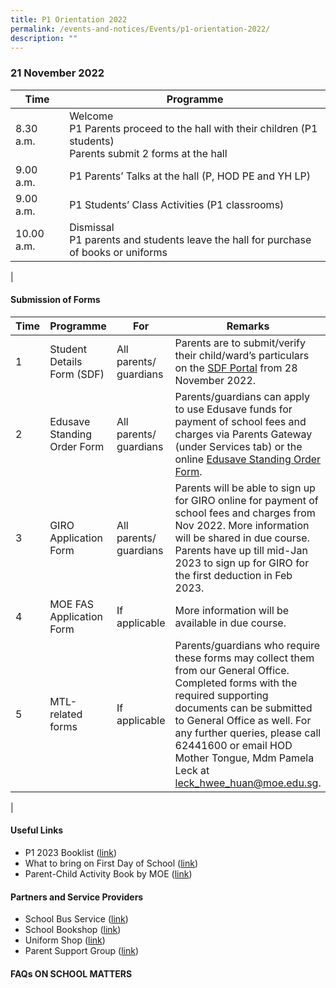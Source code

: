 ```yaml
---
title: P1 Orientation 2022
permalink: /events-and-notices/Events/p1-orientation-2022/
description: ""
---
```

### **21 November 2022**

| Time | Programme |
|---|---|
| 8.30 a.m. | Welcome<br>P1 Parents proceed to the hall with their children (P1 students)<br>Parents submit 2 forms at the hall  |
| 9.00 a.m. | P1 Parents’ Talks at the hall (P, HOD PE and YH LP) |
| 9.00 a.m. | P1 Students’ Class Activities (P1 classrooms) |
| 10.00 a.m. | Dismissal<br>P1 parents and students leave the hall for purchase of books or uniforms |
|

#### **Submission of Forms**

| Time | Programme | For | Remarks |
|---|---|---|---|
| 1 | Student Details Form (SDF) | All parents/ guardians | Parents are to submit/verify their child/ward’s particulars on the [SDF Portal](https://pg.moe.edu.sg/forms/sdf) from 28 November 2022. 
| 2 | Edusave Standing Order Form | All parents/ guardians | Parents/guardians can apply to use Edusave funds for payment of school fees and charges via Parents Gateway (under Services tab) or the online [Edusave Standing Order Form](https://form.gov.sg/#!/5be24a1bb3f842000fdc4e59).
| 3 | GIRO Application Form | All parents/ guardians | Parents will be able to sign up for GIRO online for payment of school fees and charges from Nov 2022. More information will be shared in due course. Parents have up till mid-Jan 2023 to sign up for GIRO for the first deduction in Feb 2023.
| 4 | MOE FAS Application Form | If applicable | More information will be available in due course.
| 5 | MTL-related forms |If applicable | Parents/guardians who require these forms may collect them from our General Office. Completed forms with the required supporting documents can be submitted to General Office as well. For any further queries, please call 62441600 or email HOD Mother Tongue, Mdm Pamela Leck at leck_hwee_huan@moe.edu.sg.
|

#### **Useful Links**
* P1 2023 Booklist ([link](https://drive.google.com/file/d/11aqY-68PCOaA15gVVWevqI3XJtpL2GTc/view?usp=sharing))
* What to bring on First Day of School ([link](https://drive.google.com/file/d/1IgqrJjLpOptz0rgu4CO2mBR02z6qv8dj/view?usp=sharing))
* Parent-Child Activity Book by MOE ([link](https://www.moe.gov.sg/parentkit?pt=Parent-Child%20Relationship))


#### **Partners and Service Providers**
* School Bus Service ([link](https://telokkuraupri.moe.edu.sg/partners-and-service-providers/service-providers/school-bus-service))
* School Bookshop ([link](https://telokkuraupri.moe.edu.sg/partners-and-service-providers/service-providers/school-bookshop))
* Uniform Shop ([link](https://telokkuraupri.moe.edu.sg/partners-and-service-providers/service-providers/uniform-shop))
* Parent Support Group ([link](https://telokkuraupri.moe.edu.sg/partners-and-service-providers/parent-support-group))


#### **FAQs ON SCHOOL MATTERS**